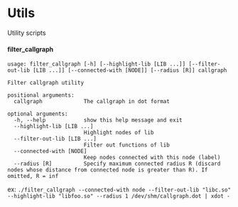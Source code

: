 # Utils

Utility scripts

#### filter_callgraph

```
usage: filter_callgraph [-h] [--highlight-lib [LIB ...]] [--filter-out-lib [LIB ...]] [--connected-with [NODE]] [--radius [R]] callgraph

Filter callgraph utility

positional arguments:
  callgraph             The callgraph in dot format

optional arguments:
  -h, --help            show this help message and exit
  --highlight-lib [LIB ...]
                        Highlight nodes of lib
  --filter-out-lib [LIB ...]
                        Filter out functions of lib
  --connected-with [NODE]
                        Keep nodes connected with this node (label)
  --radius [R]          Specify maximum connected radius R (discard nodes whose distance from connected node is greater than R). If omitted, R = inf
```

ex: `./filter_callgraph --connected-with node --filter-out-lib "libc.so" --highlight-lib "libfoo.so" --radius 1 /dev/shm/callgraph.dot | xdot -`
